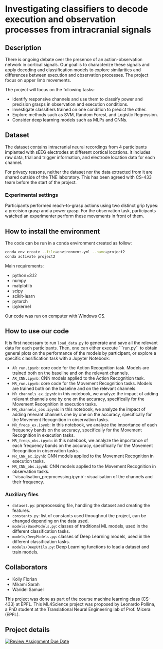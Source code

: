 # Investigating classifiers to decode execution and observation processes from intracranial signals

## Description

There is ongoing debate over the presence of an action-observation network in cortical signals. Our goal is to characterize these signals and apply decoding and classification models to explore similarities and differences between execution and observation processes. The project focus on upper limb movements.

The project will focus on the following tasks:

- Identify responsive channels and use them to classify power and precision grasps in observation and execution conditions.
- Investigate classifiers trained on one condition to predict the other.
- Explore methods such as SVM, Random Forest, and Logistic Regression.
- Consider deep learning models such as MLPs and CNNs.

## Dataset

The dataset contains intracranial neural recordings from 4 participants implanted with sEEG electrodes at different cortical locations. It includes raw data, trial and trigger information, and electrode location data for each channel.

For privacy reasons, neither the dataset nor the data extracted from it are shared outside of the TNE laboratory. This has been agreed with CS-433 team before the start of the project.

### Experimental settings

Participants performed reach-to-grasp actions using two distinct grip types: a precision grasp and a power grasp. For the observation task, participants watched an experimenter perform these movements in front of them.

## How to install the environment

The code can be run in a conda environment created as follow:

```bash
conda env create --file=environment.yml --name=project2
conda activate project2
```

Main requirements:

- python=3.12
- numpy
- matplotlib
- scipy
- scikit-learn
- pytorch
- ipykernel

Our code was run on computer with Windows OS.

## How to use our code

It is first necessary to run ``load_data.py`` to generate and save all the relevant data for each participants. Then, one can either execute ```run.py``  to obtain general plots on the performance of the models by participant, or explore a specific classification task with a Jupyter Notebook:

- ``AR_run.ipynb``: core code for the Action Recognition task. Models are trained both on the baseline and on the relevant channels.
- ``AR_CNN.ipynb``: CNN models applied to the Action Recognition task.
- ``MR_run.ipynb``: core code for the Movement Recognition tasks. Models are trained both on the baseline and on the relevant channels.
- ``MR_channels_ex.ipynb``: in this notebook, we analyze the impact of adding relevant channels one by one on the accuracy, specifically for the Movement Recognition in execution tasks.
- ``MR_channels_obs.ipynb``: in this notebook, we analyze the impact of adding relevant channels one by one on the accuracy, specifically for the Movement Recognition in observation tasks.
- ``MR_freqs_ex.ipynb``: in this notebook, we analyze the importance of each frequency bands on the accuracy, specifically for the Movement Recognition in execution tasks.
- ``MR_freqs_obs.ipynb``: in this notebook, we analyze the importance of each frequency bands on the accuracy, specifically for the Movement Recognition in observation tasks.
- ``MR_CNN_ex.ipynb``: CNN models applied to the Movement Recognition in execution tasks.
- ``MR_CNN_obs.ipynb``: CNN models applied to the Movement Recognition in observation tasks.
- ``visualisation_preprocessing.ipynb`: visualisation of the channels and their frequency.

### Auxiliary files

- ``dataset.py``: preprocessing file, handling the dataset and creating the features.
- ``constants.py``: list of constants used throughout the project, can be changed depending on the data used.
- ``models/BaseModels.py``: classes of traditional ML models, used in the different classification tasks.
- ``models/DeepModels.py``: classes of Deep Learning models, used in the different classification tasks.
- ``models/DeepUtils.py``: Deep Learning functions to load a dataset and train models.

## Collaborators

- Kolly Florian
- Mikami Sarah
- Waridel Samuel

This project was done as part of the course machine learning class (CS-433) at EPFL. This ML4Science project was proposed by Leonardo Pollina, a PhD student at the Translational Neural Engineering lab of Prof. Micera (EPFL).

## Project details

[![Review Assignment Due Date](https://classroom.github.com/assets/deadline-readme-button-22041afd0340ce965d47ae6ef1cefeee28c7c493a6346c4f15d667ab976d596c.svg)](https://classroom.github.com/a/UDdkOEMs)
